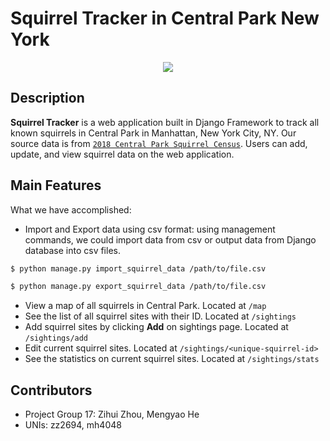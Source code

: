 Squirrel Tracker in Central Park New York
====================================

<div align="center">
  <img src="https://github.com/zihui-zhou/Django_Project/blob/master/Squirrel_image.png"><br>
</div>

Description
-------------------
**Squirrel Tracker** is a web application built in Django Framework to track all known squirrels in Central Park in Manhattan, New York City, NY. Our source data is from [`2018 Central Park Squirrel Census`](https://data.cityofnewyork.us/Environment/2018-Central-Park-Squirrel-Census-Squirrel-Data/vfnx-vebw). Users can add, update, and view squirrel data on the web application. 

Main Features
-------------------
What we have accomplished:
- Import and Export data using csv format: using management commands, we could import data from csv or output data from Django database into csv files. 

```sh
$ python manage.py import_squirrel_data /path/to/file.csv
```
```sh
$ python manage.py export_squirrel_data /path/to/file.csv
```
- View a map of all squirrels in Central Park. Located at `/map`
- See the list of all squirrel sites with their ID. Located at `/sightings`
- Add squirrel sites by clicking **Add** on sightings page. Located at `/sightings/add`
- Edit current squirrel sites. Located at `/sightings/<unique-squirrel-id>`
- See the statistics on current squirrel sites. Located at `/sightings/stats`

Contributors
-------------------
- Project Group 17: Zihui Zhou, Mengyao He
- UNIs: zz2694, mh4048
